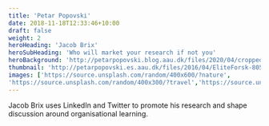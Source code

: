 ```yaml
---
title: 'Petar Popovski'
date: 2018-11-18T12:33:46+10:00
draft: false
weight: 2
heroHeading: 'Jacob Brix'
heroSubHeading: 'Who will market your research if not you'
heroBackground: 'http://petarpopovski.blog.aau.dk/files/2020/04/cropped-HeaderWebsite1.jpg'
thumbnail: 'http://petarpopovski.es.aau.dk/files/2016/04/EliteForsk-8053lores-274x300.jpg'
images: ['https://source.unsplash.com/random/400x600/?nature', 
'https://source.unsplash.com/random/400x300/?travel','https://source.unsplash.com/random/400x300/?architecture','https://source.unsplash.com/random/400x600/?buildings','https://source.unsplash.com/random/400x300/?city','https://source.unsplash.com/random/400x600/?business']
---
```


Jacob Brix uses LinkedIn and Twitter to promote his research and shape discussion around organisational learning.